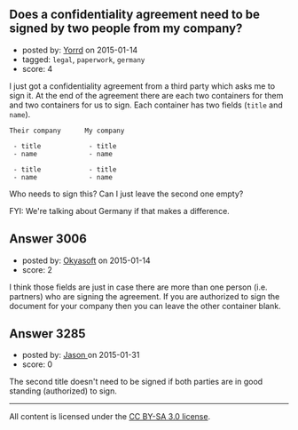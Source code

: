 ## Does a confidentiality agreement need to be signed by two people from my company?

- posted by: [Yorrd](https://stackexchange.com/users/1958353/yorrd) on 2015-01-14
- tagged: `legal`, `paperwork`, `germany`
- score: 4

<p>I just got a confidentiality agreement from a third party which asks me to sign it. At the end of the agreement there are each two containers for them and two containers for us to sign. Each container has two fields (<code>title</code> and <code>name</code>).</p>

<pre><code>Their company      My company

 - title            - title
 - name             - name

 - title            - title
 - name             - name
</code></pre>

<p>Who needs to sign this? Can I just leave the second one empty?</p>

<p>FYI: We're talking about Germany if that makes a difference.</p>



## Answer 3006

- posted by: [Okyasoft](https://stackexchange.com/users/294248/okyasoft) on 2015-01-14
- score: 2

<p>I think those fields are just in case there are more than one person (i.e. partners) who are signing the agreement. If you are authorized to sign the document for your company then you can leave the other container blank.</p>



## Answer 3285

- posted by: [Jason ](https://stackexchange.com/users/5270470/jason) on 2015-01-31
- score: 0

<p>The second title  doesn't need to be signed if both parties are in good standing (authorized) to sign. </p>




---

All content is licensed under the [CC BY-SA 3.0 license](https://creativecommons.org/licenses/by-sa/3.0/).
